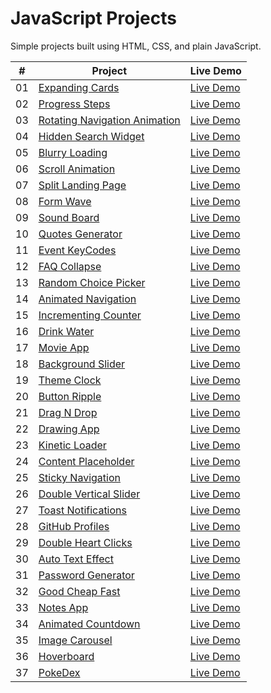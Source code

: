 # JavaScript Projects

Simple projects built using HTML, CSS, and plain JavaScript.

|  #  | Project                                                          | Live Demo                                                                       |
| :-: | ---------------------------------------------------------------- | ------------------------------------------------------------------------------- |
| 01  | [Expanding Cards](./expanding-cards/README.md)                   | [Live Demo](https://josephgattuso.github.io/js-projects/expanding-cards)        |
| 02  | [Progress Steps](./progress-steps/README.md)                     | [Live Demo](https://josephgattuso.github.io/js-projects/progress-steps)         |
| 03  | [Rotating Navigation Animation](./rotating-navigation/README.md) | [Live Demo](https://josephgattuso.github.io/js-projects/rotating-navigation)    |
| 04  | [Hidden Search Widget](./hidden-search/README.md)                | [Live Demo](https://josephgattuso.github.io/js-projects/hidden-search)          |
| 05  | [Blurry Loading](./blurry-loading/README.md)                     | [Live Demo](https://josephgattuso.github.io/js-projects/blurry-loading)         |
| 06  | [Scroll Animation](./scroll-animation/README.md)                 | [Live Demo](https://josephgattuso.github.io/js-projects/scroll-animation)       |
| 07  | [Split Landing Page](./split-landing/README.md)                  | [Live Demo](https://josephgattuso.github.io/js-projects/split-landing)          |
| 08  | [Form Wave](./form-wave/README.md)                               | [Live Demo](https://josephgattuso.github.io/js-projects/form-wave)              |
| 09  | [Sound Board](./sound-board/README.md)                           | [Live Demo](https://josephgattuso.github.io/js-projects/sound-board)            |
| 10  | [Quotes Generator](./quotes-generator/README.md)                 | [Live Demo](https://josephgattuso.github.io/js-projects/dad-jokes)              |
| 11  | [Event KeyCodes](./event-keycodes/README.md)                     | [Live Demo](https://josephgattuso.github.io/js-projects/event-keycodes)         |
| 12  | [FAQ Collapse](./faq-collapse/README.md)                         | [Live Demo](https://josephgattuso.github.io/js-projects/faq-collapse)           |
| 13  | [Random Choice Picker](./random-choice-picker/README.md)         | [Live Demo](https://josephgattuso.github.io/js-projects/random-choice-picker)   |
| 14  | [Animated Navigation](./animated-navigation/README.md)           | [Live Demo](https://josephgattuso.github.io/js-projects/animated-navigation)    |
| 15  | [Incrementing Counter](./incrementing-counter/README.md)         | [Live Demo](https://josephgattuso.github.io/js-projects/incrementing-counter)   |
| 16  | [Drink Water](./drink-water/README.md)                           | [Live Demo](https://josephgattuso.github.io/js-projects/drink-water)            |
| 17  | [Movie App](./movie-app/README.md)                               | [Live Demo](https://josephgattuso.github.io/js-projects/movie-app)              |
| 18  | [Background Slider](./background-slider/README.md)               | [Live Demo](https://josephgattuso.github.io/js-projects/background-slider)      |
| 19  | [Theme Clock](./theme-clock/README.md)                           | [Live Demo](https://josephgattuso.github.io/js-projects/theme-clock)            |
| 20  | [Button Ripple](./button-ripple/README.md)                       | [Live Demo](https://josephgattuso.github.io/js-projects/button-ripple)          |
| 21  | [Drag N Drop](./drag-n-drop/README.md)                           | [Live Demo](https://josephgattuso.github.io/js-projects/drag-n-drop)            |
| 22  | [Drawing App](./drawing-app/README.md)                           | [Live Demo](https://josephgattuso.github.io/js-projects/drawing-app)            |
| 23  | [Kinetic Loader](./kinetic-loader/README.md)                     | [Live Demo](https://josephgattuso.github.io/js-projects/kinetic-loader)         |
| 24  | [Content Placeholder](./content-placeholder/README.md)           | [Live Demo](https://josephgattuso.github.io/js-projects/content-placeholder)    |
| 25  | [Sticky Navigation](./sticky-navigation/README.md)               | [Live Demo](https://josephgattuso.github.io/js-projects/sticky-navigation)      |
| 26  | [Double Vertical Slider](./double-vertical-slider/README.md)     | [Live Demo](https://josephgattuso.github.io/js-projects/double-vertical-slider) |
| 27  | [Toast Notifications](./toast-notifications/README.md)           | [Live Demo](https://josephgattuso.github.io/js-projects/toast-notifications)    |
| 28  | [GitHub Profiles](./github-profiles/README.md)                   | [Live Demo](https://josephgattuso.github.io/js-projects/github-profiles)        |
| 29  | [Double Heart Clicks](./double-heart-click/README.md)            | [Live Demo](https://josephgattuso.github.io/js-projects/double-heart-click)     |
| 30  | [Auto Text Effect](./auto-text-effect/README.md)                 | [Live Demo](https://josephgattuso.github.io/js-projects/auto-text-effect)       |
| 31  | [Password Generator](./password-generator/README.md)             | [Live Demo](https://josephgattuso.github.io/js-projects/password-generator)     |
| 32  | [Good Cheap Fast](./good-cheap-fast/README.md)                   | [Live Demo](https://josephgattuso.github.io/js-projects/good-cheap-fast)        |
| 33  | [Notes App](./notes-app/README.md)                               | [Live Demo](https://josephgattuso.github.io/js-projects/notes-app)              |
| 34  | [Animated Countdown](./animated-countdown/README.md)             | [Live Demo](https://josephgattuso.github.io/js-projects/animated-countdown)     |
| 35  | [Image Carousel](./image-carousel/README.md)                     | [Live Demo](https://josephgattuso.github.io/js-projects/image-carousel)         |
| 36  | [Hoverboard](./hoverboard/README.md)                             | [Live Demo](https://josephgattuso.github.io/js-projects/hoverboard)             |
| 37  | [PokeDex](./pokedex/README.md)                                   | [Live Demo](https://josephgattuso.github.io/js-projects/pokedex)                |

